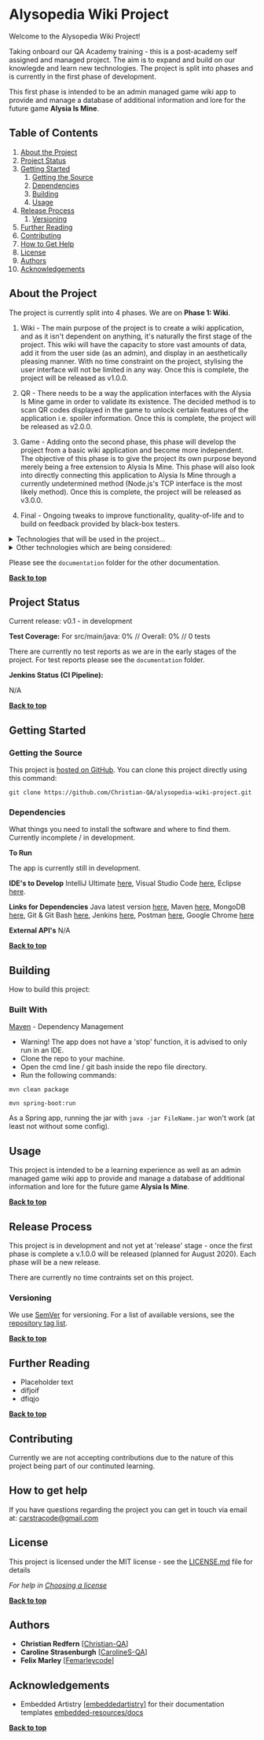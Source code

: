 # Alysopedia Wiki Project

Welcome to the Alysopedia Wiki Project!

Taking onboard our QA Academy training - this is a post-academy self assigned and managed project. The aim is to expand and build on our knowlegde and learn new technologies. The project is split into phases and is currently in the first phase of development.

This first phase is intended to be an admin managed game wiki app to provide and manage a database of additional information and lore for the future game **Alysia Is Mine**.

## Table of Contents
1. [About the Project](#about-the-project)
1. [Project Status](#project-status)
1. [Getting Started](#getting-started)
    1. [Getting the Source](#getting-the-source)
    1. [Dependencies](#dependencies)
    1. [Building](#building)
    1. [Usage](#usage)
1. [Release Process](#release-process)
    1. [Versioning](#versioning)
1. [Further Reading](#further-reading)
1. [Contributing](#contributing)
1. [How to Get Help](#how-to-get-help)
1. [License](#license)
1. [Authors](#authors)
1. [Acknowledgements](#acknowledgements)

## About the Project

The project is currently split into 4 phases. We are on **Phase 1: Wiki**.

1. Wiki - The main purpose of the project is to create a wiki application, and as it isn't dependent on anything, it's naturally the first stage of the project. This wiki will have the capacity to store vast amounts of data, add it from the user side (as an admin), and display in an aesthetically pleasing manner. With no time constraint on the project, stylising the user interface will not be limited in any way. Once this is complete, the project will be released as v1.0.0.

2. QR - There needs to be a way the application interfaces with the Alysia Is Mine game in order to validate its existence. The decided method is to scan QR codes displayed in the game to unlock certain features of the application i.e. spoiler information. Once this is complete, the project will be released as v2.0.0.

3. Game - Adding onto the second phase, this phase will develop the project from a basic wiki application and become more independent. The objective of this phase is to give the project its own purpose beyond merely being a free extension to Alysia Is Mine. This phase will also look into directly connecting this application to Alysia Is Mine through a currently undetermined method (Node.js's TCP interface is the most likely method). Once this is complete, the project will be released as v3.0.0.

4. Final - Ongoing tweaks to improve functionality, quality-of-life and to build on feedback provided by black-box testers.


<details>
<summary>Technologies that will be used in the project...</summary>

- Version Control System: Git 
- Source Code Management: GitHub 
- Kanban Board: GitHub Boards  
- Database Management System: MongoDB (local for now)
- Back-End Programming Language: Java 
- API Development Platform: Spring  
- Front-End Web Technologies: HTML, CSS, JavaScript, Axios
- Build Tool: Maven 
- Unit Testing: Junit / TestNG, Mockito 
- Integration Testing: Cucumber-Selenium 
- Test Reporting: Surefire / ExtentReports 
- CI Server: Jenkins 
- Static Analysis: SonarQube

</details>

<details>
<summary>Other technologies which are being considered:</summary>

Front-End Web Technologies: Phaser, React
Security Technologies: Spring Security, bcrypt
Cloud Technology: AWS / Azure
Load Testing: JMeter
Other: GameMaker Studios 2, Node.js

</details>

Please see the `documentation` folder for the other documentation.


**[Back to top](#table-of-contents)**

## Project Status 
Current release: v0.1 - in development

**Test Coverage:** For src/main/java: 0% // Overall: 0% // 0 tests

There are currently no test reports as we are in the early stages of the project.
For test reports please see the `documentation` folder.

**Jenkins Status (CI Pipeline):**

N/A


**[Back to top](#table-of-contents)**

## Getting Started

### Getting the Source

This project is [hosted on GitHub](https://github.com/Christian-QA/alysopedia-wiki-project). You can clone this project directly using this command:

```
git clone https://github.com/Christian-QA/alysopedia-wiki-project.git
```
### Dependencies
What things you need to install the software and where to find them. Currently incomplete / in development.

**To Run**

The app is currently still in development.

**IDE's to Develop**
IntelliJ Ultimate [here](https://www.jetbrains.com/idea/download/#section=windows),
Visual Studio Code [here](https://code.visualstudio.com/Download),
Eclipse [here](https://www.eclipse.org/downloads/).

**Links for Dependencies**
Java latest version [here](https://www.oracle.com/java/technologies/javase-downloads.html#JDK14),
Maven [here](https://maven.apache.org/),
MongoDB [here](https://www.mongodb.com/what-is-mongodb),
Git & Git Bash [here](https://git-scm.com/downloads),
Jenkins [here](https://jenkins.io/download/),
Postman [here](https://www.postman.com/downloads/),
Google Chrome [here](https://www.google.com/chrome/)

**External API's**
N/A

**[Back to top](#table-of-contents)**
## Building

How to build this project: 

### Built With

[Maven](https://maven.apache.org/) - Dependency Management

* Warning! The app does not have a 'stop' function, it is advised to only run in an IDE.
* Clone the repo to your machine.
* Open the cmd line / git bash inside the repo file directory.
* Run the following commands:

``` mvn clean package ```

``` mvn spring-boot:run ```

As a Spring app, running the jar with `java -jar FileName.jar` won't work (at least not without some config).

<!--
### Running the tests

The easiest way to run all our existing tests is to right click on `test/java/com.qa.alysopedia` in your IDE and select `Run tests in 'com.qa.alysopedia'` or `Run tests in 'com.qa.alysopedia' with Coverage`

![Run All Tests](https://i.imgur.com/RSGswss.png)

**[Back to top](#table-of-contents)**

#### User acceptance Tests (with Selenium)
Selenium uses the `chromedriver.exe` to run automated tests mocking use of the front-end. You should check that the driver you use matches your version of chrome. Get versions [here](http://chromedriver.chromium.org/).

We have included the `extent-report.xml` and dependencies required to get easy to read test reports in the form of html files.

There are examples of the tests in this project. You can run them like you would run unit tests.

Or take a look at this [selenium-testing](https://github.com/CarolineS-QA/selenium-testing) repo which has other examples.

#### Static analysis
Sonarqube is used for static analysis. We used it to see how well my code conformed to an industry standard, the amount of coverage for my tests, and also highlighting bugs and security warnings.

```
mvn clean package
sonar:sonar -Dsonar.host.url=http://YourVMForSonarQubeIP:PORT/ -Dsonar.login.admin=admin -Dsonar.password=admin
```
![SonarQube example](https://i.imgur.com/zFF3c7m.png)

**[Back to top](#table-of-contents)**
## Installation

Installing Demo

How to get a development environment running:

* Clone the repo to your machine. (fork it first if you want to make changes for yourself).
* Open git bash (git should already be initalised if you clone it otherwise use `git init`).
* It's recommended that you start making changes on a new branch `git checkout -b NAME-OF-YOUR-BRANCH`
* Open as an existing maven project in the IDE of your choice
* You'll probably want to check the **application.properties** file in `src/main/resources` first
* You can change the database connection details and port the web app is hosted on here
* Once configured, you can start developing!
* Find the `App` file in `src/main/java/com.qa.alysopedia`
* There should be an option to `run` the application


Example of getting some data out of the system with Postman:

![Postman createUser](https://i.imgur.com/xerOh0B.jpg)

On localhost:8181 page:
![Development web interface](https://i.imgur.com/kHuocmT.jpg)



Remember you can `Ctrl + Shift + I` to inspect and reach the developer's console.

**[Back to top](#table-of-contents)**
-->

## Usage

This project is intended to be a learning experience as well as an admin managed game wiki app to provide and manage a database of additional information and lore for the future game **Alysia Is Mine**.

**[Back to top](#table-of-contents)**

## Release Process

This project is in development and not yet at 'release' stage - once the first phase is complete a v.1.0.0 will be released (planned for August 2020). Each phase will be a new release.

There are currently no time contraints set on this project.

### Versioning

We use [SemVer](http://semver.org/) for versioning. For a list of available versions, see the [repository tag list](https://github.com/Christian-QA/alysopedia-wiki-project/tags).

**[Back to top](#table-of-contents)**

## Further Reading
- Placeholder text
- difjoif
- dfiqjo

**[Back to top](#table-of-contents)**

## Contributing

Currently we are not accepting contributions due to the nature of this project being part of our continuted learning.

<!-- Please review [CONTRIBUTING.md](docs/CONTRIBUTING.md) for details on our code of conduct and development process (this is currently in development). -->

## How to get help

If you have questions regarding the project you can get in touch via email at: carstracode@gmail.com

## License

This project is licensed under the MIT license - see the [LICENSE.md](LICENSE.md) file for details 

*For help in [Choosing a license](https://choosealicense.com/)*

**[Back to top](#table-of-contents)**

## Authors

* **Christian Redfern** [[Christian-QA](https://github.com/Christian-QA)]
* **Caroline Strasenburgh** [[CarolineS-QA](https://github.com/CarolineS-QA)]
* **Felix Marley** [[Femarleycode](https://github.com/Femarleycode)]
<!--* **Luke Smyth-osbourne** [[sosbourneQA](https://github.com/sosbourneQA)]
-->

## Acknowledgements

* Embedded Artistry [[embeddedartistry](https://github.com/embeddedartistry)] for their documentation templates [embedded-resources/docs](https://github.com/embeddedartistry/embedded-resources/tree/master/docs)

**[Back to top](#table-of-contents)**

